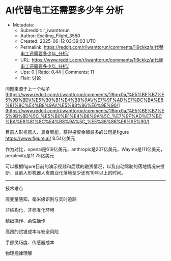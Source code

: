 # AI代替电工还需要多少年 分析

- Metadata:
  - Subreddit: r_iwanttorun
  - Author: Exciting_Flight_3550
  - Created: 2025-06-12 03:39:03 UTC
  - Permalink: https://reddit.com/r/iwanttorun/comments/1l9ckkz/ai代替电工还需要多少年_分析/
  - URL: https://www.reddit.com/r/iwanttorun/comments/1l9ckkz/ai代替电工还需要多少年_分析/
  - Ups: 0 | Ratio: 0.44 | Comments: 11
  - Flair: 讨论


问题来源于上一个帖子[https://www.reddit.com/r/iwanttorun/comments/1l8mx0a/%E5%BE%B7%E5%9B%BD\\%E5%B0%B1%E4%B8%9A\\%E7%9F%AD%E7%BC%BA%E8%81%8C%E4%B8%9A\\%E5%88%86%E6%9E%90/](https://www.reddit.com/r/iwanttorun/comments/1l8mx0a/%E5%BE%B7%E5%9B%BD%5C_%E5%B0%B1%E4%B8%9A%5C_%E7%9F%AD%E7%BC%BA%E8%81%8C%E4%B8%9A%5C_%E5%88%86%E6%9E%90/)

目前人形机器人、具身智能，获得投资金额最多的公司是figure
<https://www.figure.ai/> 8.54亿美元

作为对比，openai是619亿美元，anthropic是207亿美元，Waymo是111亿美元，perplexity是11.75亿美元

可以根据figure目前的演示视频和后续的融资情况，以及自动驾驶的落地情况来推断，目前人形机器人离商业化落地至少还有10年以上的时间。

---

技术难点

高变量感知，毫米级识别与实时追踪

非结构化、非标准化环境

精细操作、柔性操作

高昂的试错成本与安全风险

手部灵巧度、传感器成本

物理规律理解

